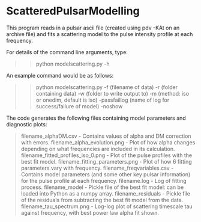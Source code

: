 # ScatteredPulsarModelling

This program reads in a pulsar ascii file (created using pdv -KAt on an archive file) and fits a scattering model to the pulse intensity profile at each frequency.

For details of the command line arguments, type:
>> python modelscattering.py -h

An example command would be as follows:
>> python modelscattering.py -f (filename of data) -r (folder containing data) -w (folder to write output to) -m (method: iso or onedim, default is iso) -passfaillog (name of log for success/failure of model) -noshow

The code generates the following files containing model parameters and diagnostic plots:
>filename_alphaDM.csv			- Contains values of alpha and DM correction with errors.
>filename_alpha_evolution.png		- Plot of how alpha changes depending on what frequencies are included in its calculation.
>filename_fitted_profiles_iso_0.png	- Plot of the pulse profiles with the best fit model.
>filename_fitting_parameters.png		- Plot of how 6 fitting parameters vary with frequency.
>filename_freqvariables.csv		- Contains model parameters (and some other key pulsar information) for the pulse profile at each frequency.
>filename.log				- Log of fitting process.
>filename_model				- Pickle file of the best fit model: can be loaded into Python as a numpy array.
>filename_residuals			- Pickle file of the residuals from subtracting the best fit model from the data.
>filename_tau_spectrum.png		- Log-log plot of scattering timescale tau against frequency, with best power law alpha fit shown.

